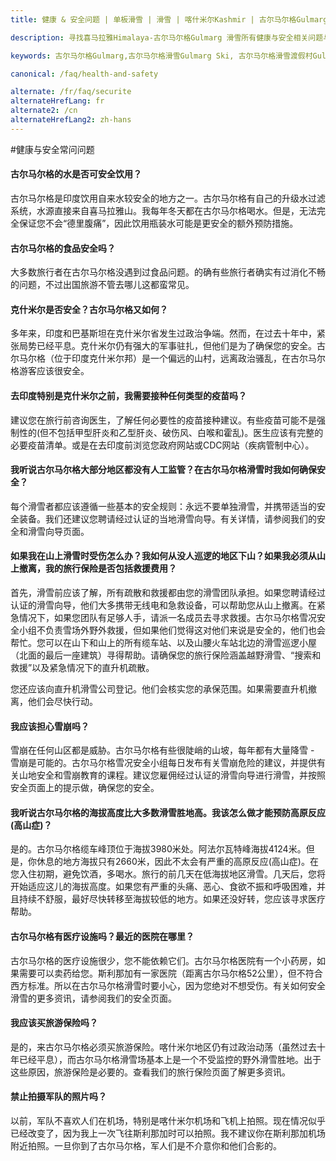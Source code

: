 ```yaml
---
title: 健康 & 安全问题 | 单板滑雪 | 滑雪 | 喀什米尔Kashmir | 古尔马尔格Gulmarg | 印度India | Skigulmarg.com

description: 寻找喜马拉雅Himalaya-古尔马尔格Gulmarg 滑雪所有健康与安全相关问题与解答。如 : 水、食物、山、喀什米尔Kashmir的军事安全..等。目前到古尔马尔格Gulmarg旅游安全吗？

keywords: 古尔马尔格Gulmarg,古尔马尔格滑雪Gulmarg Ski, 古尔马尔格滑雪渡假村Gulmarg Ski Resort, 喀什米尔滑雪Skiing in the Himalayas, 印度滑雪Skiing in India, 喜马拉雅Himalaya, 喀什米尔Kashmir, Skigulmarg.com

canonical: /faq/health-and-safety

alternate: /fr/faq/securite
alternateHrefLang: fr
alternate2: /cn
alternateHrefLang2: zh-hans
---
```


#健康与安全常问问题

<div class="accordion fancy clean">
    <article class="ac-item">
        <h4 class="ac-title" id="one">古尔马尔格的水是否可安全饮用？</h4>
        <div class="ac-content">
            <p>
                古尔马尔格是印度饮用自来水较安全的地方之一。古尔马尔格有自己的升级水过滤系统，水源直接来自喜马拉雅山。我每年冬天都在古尔马尔格喝水。但是，无法完全保证您不会“德里腹痛”，因此饮用瓶装水可能是更安全的额外预防措施。
            </p>
        </div>
    </article>
    <article class="ac-item">
        <h4 class="ac-title" id="two">古尔马尔格的食品安全吗？</h4>
        <div class="ac-content">
            <p>
                大多数旅行者在古尔马尔格没遇到过食品问题。的确有些旅行者确实有过消化不畅的问题，不过出国旅游不管去哪儿这都蛮常见。
            </p>
        </div>
    </article>
    <article class="ac-item">
        <h4 class="ac-title" id="three">克什米尔是否安全？古尔马尔格又如何？</h4>
        <div class="ac-content">
            <p>
                多年来，印度和巴基斯坦在克什米尔省发生过政治争端。然而，在过去十年中，紧张局势已经平息。克什米尔仍有强大的军事驻扎，但他们是为了确保您的安全。古尔马尔格（位于印度克什米尔邦）是一个偏远的山村，远离政治骚乱，在古尔马尔格游客应该很安全。
            </p>
        </div>
    </article>
    <article class="ac-item">
        <h4 class="ac-title" id="four">去印度特别是克什米尔之前，我需要接种任何类型的疫苗吗？</h4>
        <div class="ac-content">
          <p>
            建议您在旅行前咨询医生，了解任何必要性的疫苗接种建议。有些疫苗可能不是强制性的(但不包括甲型肝炎和乙型肝炎、破伤风、白喉和霍乱)。医生应该有完整的必要疫苗清单。或是在去印度前浏览您政府网站或CDC网站（疾病管制中心）。
        </p>
        </div>
    </article>
    <article class="ac-item">
        <h4 class="ac-title" id="five">我听说古尔马尔格大部分地区都没有人工监管？在古尔马尔格滑雪时我如何确保安全？</h4>
        <div class="ac-content">
            <p>
                每个滑雪者都应该遵循一些基本的安全规则：永远不要单独滑雪，并携带适当的安全装备。我们还建议您聘请经过认证的当地滑雪向导。有关详情，请参阅我们的安全和滑雪向导页面。
            </p>
        </div>
    </article>
    <article class="ac-item">
        <h4 class="ac-title" id="six">如果我在山上滑雪时受伤怎么办？我如何从没人巡逻的地区下山？如果我必须从山上撤离，我的旅行保险是否包括救援费用？</h4>
        <div class="ac-content">
            <p>
                首先，滑雪前应该了解，所有疏散和救援都由您的滑雪团队承担。如果您聘请经过认证的滑雪向导，他们大多携带无线电和急救设备，可以帮助您从山上撤离。在紧急情况下，如果您团队有足够人手，请派一名成员去寻求救援。古尔马尔格雪况安全小组不负责雪场外野外救援，但如果他们觉得这对他们来说是安全的，他们也会帮忙。您可以在山下和山上的所有缆车站、以及山腰火车站北边的滑雪巡逻小屋（北面的最后一座建筑）寻得帮助。请确保您的旅行保险涵盖越野滑雪、“搜索和救援”以及紧急情况下的直升机疏散。
            </p>
            <p>
                您还应该向直升机滑雪公司登记。他们会核实您的承保范围。如果需要直升机撤离，他们会尽快行动。
            </p>
        </div>
    </article>
    <article class="ac-item">
        <h4 class="ac-title" id="seven">我应该担心雪崩吗？</h4>
        <div class="ac-content">
            <p>
                雪崩在任何山区都是威胁。古尔马尔格有些很陡峭的山坡，每年都有大量降雪 - 雪崩是可能的。古尔马尔格雪况安全小组每日发布有关雪崩危险的建议，并提供有关山地安全和雪崩教育的课程。建议您雇佣经过认证的滑雪向导进行滑雪，并按照安全页面上的提示做，确保您的安全。
            </p>
        </div>
    </article>
    <article class="ac-item">
        <h4 class="ac-title" id="eight">我听说古尔马尔格的海拔高度比大多数滑雪胜地高。我该怎么做才能预防高原反应(高山症)？</h4>
        <div class="ac-content">
            <p>
                是的。古尔马尔格缆车峰顶位于海拔3980米处。阿法尔瓦特峰海拔4124米。但是，你休息的地方海拔只有2660米，因此不太会有严重的高原反应(高山症)。在您入住初期，避免饮酒，多喝水。旅行的前几天在低海拔地区滑雪。几天后，您将开始适应这儿的海拔高度。如果您有严重的头痛、恶心、食欲不振和呼吸困难，并且持续不舒服，最好尽快转移至海拔较低的地方。如果还没好转，您应该寻求医疗帮助。
            </p>
        </div>
    </article>
    <article class="ac-item">
        <h4 class="ac-title" id="nine">古尔马尔格有医疗设施吗？最近的医院在哪里？</h4>
        <div class="ac-content">
            <p>
                古尔马尔格的医疗设施很少，您不能依赖它们。古尔马尔格医院有一个小药房，如果需要可以卖药给您。斯利那加有一家医院（距离古尔马尔格52公里），但不符合西方标准。所以在古尔马尔格滑雪时要小心，因为您绝对不想受伤。有关如何安全滑雪的更多资讯，请参阅我们的安全页面。
            </p>
        </div>
    </article>
    <article class="ac-item">
        <h4 class="ac-title" id="ten">我应该买旅游保险吗？</h4>
        <div class="ac-content">
            <p>
                是的，来古尔马尔格必须买旅游保险。喀什米尔地区仍有过政治动荡（虽然过去十年已经平息），而古尔马尔格滑雪场基本上是一个不受监控的野外滑雪胜地。出于这些原因，旅游保险是必要的。查看我们的旅行保险页面了解更多资讯。
            </p>
        </div>
    </article>
    <article class="ac-item">
        <h4 class="ac-title" id="eleven">禁止拍摄军队的照片吗？</h4>
        <div class="ac-content">
            <p>
                以前，军队不喜欢人们在机场，特别是喀什米尔机场和飞机上拍照。现在情况似乎已经改变了，因为我上一次飞往斯利那加时可以拍照。我不建议你在斯利那加机场附近拍照。一旦你到了古尔马尔格，军人们是不介意你和他们合影的。
            </p>
        </div>
    </article>
</div>
